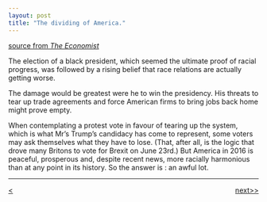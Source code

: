 ```yaml
---
layout: post
title: "The dividing of America."
---
```


[source from <em>The Economist</em>][link]

The election of a black president, which seemed the ultimate proof of racial progress, was followed by a rising belief that race relations are actually getting worse.

The damage would be greatest were he to win the presidency. His threats to tear up trade agreements and force American firms to bring jobs back home might prove empty. 

When contemplating a protest vote in favour of tearing up the system, which is what Mr’s Trump’s candidacy has come to represent, some voters may ask themselves what they have to lose. (That, after all, is the logic that drove many Britons to vote for Brexit on June 23rd.) But America in 2016 is peaceful, prosperous and, despite recent news, more racially harmonious than at any point in its history. So the answer is : an awful lot.



********************************************


<div style="position: relative;"><div><a href="http://ningtian.github.io/blogs/2016/05/30/ning-tian-launched"><<previous</a></div><div style="position: absolute; right: 0px; top: 0px;"><a href="http://ningtian.github.io/blogs/2016/06/02/ning-tian-launched">next>></a></div></div>


[link]: http://www.economist.com/news/leaders/21702188-donald-trumps-nomination-cleveland-will-put-thriving-country-risk-great

